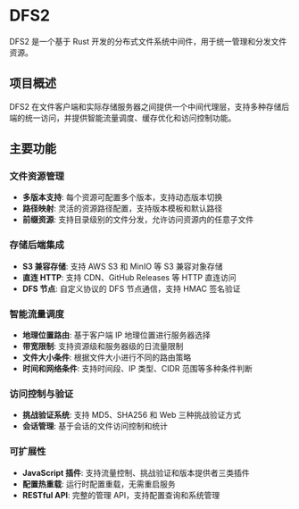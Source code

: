 # DFS2

DFS2 是一个基于 Rust 开发的分布式文件系统中间件，用于统一管理和分发文件资源。

## 项目概述

DFS2 在文件客户端和实际存储服务器之间提供一个中间代理层，支持多种存储后端的统一访问，并提供智能流量调度、缓存优化和访问控制功能。

## 主要功能

### 文件资源管理

* **多版本支持**: 每个资源可配置多个版本，支持动态版本切换
* **路径映射**: 灵活的资源路径配置，支持版本模板和默认路径
* **前缀资源**: 支持目录级别的文件分发，允许访问资源内的任意子文件

### 存储后端集成

* **S3 兼容存储**: 支持 AWS S3 和 MinIO 等 S3 兼容对象存储
* **直连 HTTP**: 支持 CDN、GitHub Releases 等 HTTP 直连访问
* **DFS 节点**: 自定义协议的 DFS 节点通信，支持 HMAC 签名验证

### 智能流量调度

* **地理位置路由**: 基于客户端 IP 地理位置进行服务器选择
* **带宽限制**: 支持资源级和服务器级的日流量限制
* **文件大小条件**: 根据文件大小进行不同的路由策略
* **时间和网络条件**: 支持时间段、IP 类型、CIDR 范围等多种条件判断

### 访问控制与验证

* **挑战验证系统**: 支持 MD5、SHA256 和 Web 三种挑战验证方式
* **会话管理**: 基于会话的文件访问控制和统计

### 可扩展性

* **JavaScript 插件**: 支持流量控制、挑战验证和版本提供者三类插件
* **配置热重载**: 运行时配置重载，无需重启服务
* **RESTful API**: 完整的管理 API，支持配置查询和系统管理